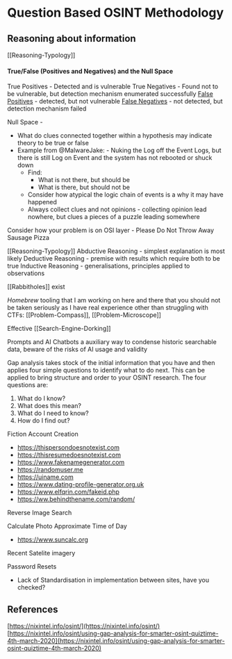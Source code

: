 
# Question Based OSINT Methodology



## Reasoning about information

[[Reasoning-Typology]]

#### True/False (Positives and Negatives) and the Null Space 

True Positives - Detected and is vulnerable
True Negatives - Found not to be vulnerable, but detection mechanism enumerated successfully
[False Positives](https://www.cgisecurity.com/questions/falsepositive.shtml) - detected, but not vulnerable
[False Negatives](https://www.cgisecurity.com/questions/falsenegative.shtml) - not detected, but detection mechanism failed

Null Space - 
- What do clues connected together within a hypothesis may indicate theory to be true or false
- Example from @MalwareJake: - Nuking the Log off the Event Logs, but there is still Log on Event and the system has not rebooted or shuck down
	- Find:
		- What is not there, but should be
		- What is there, but should not be
	- Consider how atypical the logic chain of events is a why it may have happened
	- Always collect clues and not opinions - collecting opinion lead nowhere, but clues a pieces of a puzzle leading somewhere


Consider how your problem is on OSI layer - Please Do Not Throw Away Sausage Pizza 





[[Reasoning-Typology]]
Abductive Reasoning - simplest explanation is most likely
Deductive Reasoning - premise with results which require both to be true
Inductive Reasoning - generalisations, principles applied to observations 

[[Rabbitholes]] exist 

*Homebrew* tooling that I am working on here and there that you should not be taken seriously as I have real experience other than struggling with CTFs:
[[Problem-Compass]], [[Problem-Microscope]]


Effective [[Search-Engine-Dorking]]

Prompts and AI Chatbots a auxiliary way to condense historic searchable data, beware of the risks of AI usage and validity 



Gap analysis takes stock of the initial information that you have and then applies four simple questions to identify what to do next. This can be applied to bring structure and order to your OSINT research. The four questions are:
1. What do I know?
2. What does this mean?
3. What do I need to know?
4. How do I find out?


Fiction Account Creation
- https://thispersondoesnotexist.com
- https://thisresumedoesnotexist.com
- https://www.fakenamegenerator.com
- https://randomuser.me
- https://uiname.com
- https://www.dating-profile-generator.org.uk
- https://www.elfqrin.com/fakeid.php
- https://ww.behindthename.com/random/

Reverse Image Search

Calculate Photo Approximate Time of Day
- https://www.suncalc.org

Recent Satelite imagery


Password Resets
- Lack of Standardisation in implementation between sites, have you checked?
## References

[https://nixintel.info/osint/](https://nixintel.info/osint/)
[https://nixintel.info/osint/using-gap-analysis-for-smarter-osint-quiztime-4th-march-2020](https://nixintel.info/osint/using-gap-analysis-for-smarter-osint-quiztime-4th-march-2020)
